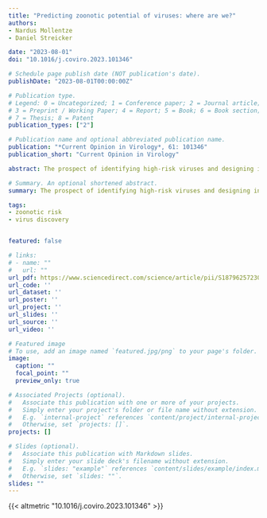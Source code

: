 ```yaml
---
title: "Predicting zoonotic potential of viruses: where are we?"
authors:
- Nardus Mollentze
- Daniel Streicker

date: "2023-08-01"
doi: "10.1016/j.coviro.2023.101346"

# Schedule page publish date (NOT publication's date).
publishDate: "2023-08-01T00:00:00Z"

# Publication type.
# Legend: 0 = Uncategorized; 1 = Conference paper; 2 = Journal article;
# 3 = Preprint / Working Paper; 4 = Report; 5 = Book; 6 = Book section;
# 7 = Thesis; 8 = Patent
publication_types: ["2"]

# Publication name and optional abbreviated publication name.
publication: "*Current Opinion in Virology*, 61: 101346"
publication_short: "Current Opinion in Virology"

abstract: The prospect of identifying high-risk viruses and designing interventions to pre-empt their emergence into human populations is enticing, but controversial, particularly when used to justify large-scale virus discovery initiatives. We review the current state of these efforts, identifying three broad classes of predictive models that have differences in data inputs that define their potential utility for triaging newly discovered viruses for further investigation. Prospects for model predictions of public health risk to guide preparedness depend not only on computational improvements to algorithms, but also on more efficient data generation in laboratory, field and clinical settings. Beyond public health applications, efforts to predict zoonoses provide unique research value by creating generalisable understanding of the ecological and evolutionary factors that promote viral emergence.

# Summary. An optional shortened abstract.
summary: The prospect of identifying high-risk viruses and designing interventions to pre-empt their emergence into human populations is enticing, but controversial, particularly when used to justify large-scale virus discovery initiatives. We review the current state of these efforts, point out unaddressed gaps, and argue that efforts to predict zoonoses provide unique research value that goes beyond their stated -- and as yet unrealised -- goal of pandemic prevention.

tags:
- zoonotic risk
- virus discovery


featured: false

# links:
# - name: ""
#   url: ""
url_pdf: https://www.sciencedirect.com/science/article/pii/S1879625723000469/pdfft?md5=9f27293e3b998f28fcd8dd89177f5fe2&pid=1-s2.0-S1879625723000469-main.pdf
url_code: ''
url_dataset: ''
url_poster: ''
url_project: ''
url_slides: ''
url_source: ''
url_video: ''

# Featured image
# To use, add an image named `featured.jpg/png` to your page's folder. 
image:
  caption: ""
  focal_point: ""
  preview_only: true

# Associated Projects (optional).
#   Associate this publication with one or more of your projects.
#   Simply enter your project's folder or file name without extension.
#   E.g. `internal-project` references `content/project/internal-project/index.md`.
#   Otherwise, set `projects: []`.
projects: []

# Slides (optional).
#   Associate this publication with Markdown slides.
#   Simply enter your slide deck's filename without extension.
#   E.g. `slides: "example"` references `content/slides/example/index.md`.
#   Otherwise, set `slides: ""`.
slides: ""
---
```


{{< altmetric "10.1016/j.coviro.2023.101346" >}}